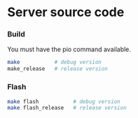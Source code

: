 # Server source code

### Build

You must have the pio command available.

```bash
make           # debug version
make_release   # release version
```

### Flash

```bash
make flash           # debug version
make flash_release   # release version
```
